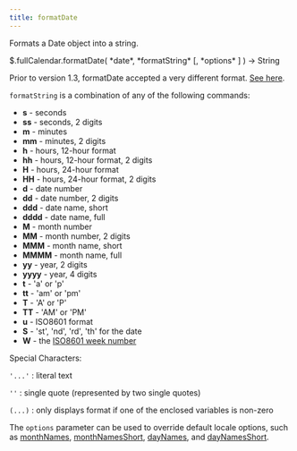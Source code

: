 ```yaml
---
title: formatDate
---
```


Formats a Date object into a string.

<div class='spec' markdown='1'>
$.fullCalendar.formatDate( *date*, *formatString* [, *options* ] ) -> String
</div>

Prior to version 1.3, formatDate accepted a very different format. [See here](formatDate-pre-13).

`formatString` is a combination of any of the following commands:

- **s** - seconds
- **ss** - seconds, 2 digits
- **m** - minutes
- **mm** - minutes, 2 digits
- **h** - hours, 12-hour format
- **hh** - hours, 12-hour format, 2 digits
- **H** - hours, 24-hour format
- **HH** - hours, 24-hour format, 2 digits
- **d** - date number
- **dd** - date number, 2 digits
- **ddd** - date name, short
- **dddd** - date name, full
- **M** - month number
- **MM** - month number, 2 digits
- **MMM** - month name, short
- **MMMM** - month name, full
- **yy** - year, 2 digits
- **yyyy** - year, 4 digits
- **t** - 'a' or 'p'
- **tt** - 'am' or 'pm'
- **T** - 'A' or 'P'
- **TT** - 'AM' or 'PM'
- **u** - ISO8601 format
- **S** - 'st', 'nd', 'rd', 'th' for the date
- **W** - the [ISO8601 week number](https://en.wikipedia.org/wiki/ISO_8601#Week_dates)


Special Characters:

`'...'`
:   literal text

`''`
:   single quote (represented by two single quotes)

`(...)`
:   only displays format if one of the enclosed variables is non-zero


The `options` parameter can be used to override default locale options, such as [monthNames](monthNames), [monthNamesShort](monthNamesShort), [dayNames](dayNames), and [dayNamesShort](dayNamesShort).
